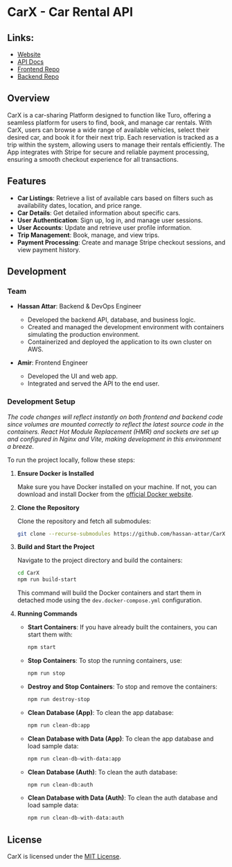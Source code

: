 
# CarX - Car Rental API

## Links:
- [Website](https://carxapp.org/)
- [API Docs](https://carxapp.org/api/v1/docs)
- [Frontend Repo](https://github.com/amir-yari/CarX-frontend)
- [Backend Repo](https://github.com/hassan-attar/CarX-API)

## Overview

CarX is a car-sharing Platform designed to function like Turo, offering a seamless platform for users to find, book, and manage car rentals. With CarX, users can browse a wide range of available vehicles, select their desired car, and book it for their next trip. Each reservation is tracked as a trip within the system, allowing users to manage their rentals efficiently. The App integrates with Stripe for secure and reliable payment processing, ensuring a smooth checkout experience for all transactions.

## Features

- **Car Listings**: Retrieve a list of available cars based on filters such as availability dates, location, and price range.
- **Car Details**: Get detailed information about specific cars.
- **User Authentication**: Sign up, log in, and manage user sessions.
- **User Accounts**: Update and retrieve user profile information.
- **Trip Management**: Book, manage, and view trips.
- **Payment Processing**: Create and manage Stripe checkout sessions, and view payment history.

## Development

### Team

- **Hassan Attar**: Backend & DevOps Engineer
    - Developed the backend API, database, and business logic.
    - Created and managed the development environment with containers simulating the production environment.
    - Containerized and deployed the application to its own cluster on AWS.

- **Amir**: Frontend Engineer
    - Developed the UI and web app.
    - Integrated and served the API to the end user.


### Development Setup

*The code changes will reflect instantly on both frontend and backend code since volumes are mounted correctly to reflect the latest source code in the containers. React Hot Module Replacement (HMR) and sockets are set up and configured in Nginx and Vite, making development in this environment a breeze.*

To run the project locally, follow these steps:

1. **Ensure Docker is Installed**

   Make sure you have Docker installed on your machine. If not, you can download and install Docker from the [official Docker website](https://www.docker.com/).

2. **Clone the Repository**

   Clone the repository and fetch all submodules:

   ```bash
   git clone --recurse-submodules https://github.com/hassan-attar/CarX
   ```

3. **Build and Start the Project**

   Navigate to the project directory and build the containers:

   ```bash
   cd CarX
   npm run build-start
   ```

   This command will build the Docker containers and start them in detached mode using the `dev.docker-compose.yml` configuration.

4. **Running Commands**

    - **Start Containers**: If you have already built the containers, you can start them with:

      ```bash
      npm start
      ```

    - **Stop Containers**: To stop the running containers, use:

      ```bash
      npm run stop
      ```

    - **Destroy and Stop Containers**: To stop and remove the containers:

      ```bash
      npm run destroy-stop
      ```

    - **Clean Database (App)**: To clean the app database:

      ```bash
      npm run clean-db:app
      ```

    - **Clean Database with Data (App)**: To clean the app database and load sample data:

      ```bash
      npm run clean-db-with-data:app
      ```

    - **Clean Database (Auth)**: To clean the auth database:

      ```bash
      npm run clean-db:auth
      ```

    - **Clean Database with Data (Auth)**: To clean the auth database and load sample data:

      ```bash
      npm run clean-db-with-data:auth
      ```

## License

CarX is licensed under the [MIT License](LICENSE).

